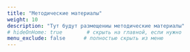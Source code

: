 ```yaml
---
title: "Методические материалы"
weight: 10
description: "Тут будут размещениы методические материалы"
# hideOnHome: true        # скрыть на главной, если нужно
menu_exclude: false      # полностью скрыть из меню
---
```


